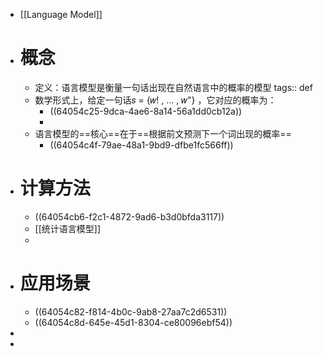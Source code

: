 - [[Language Model]]
- # 概念
	- 定义：语言模型是衡量一句话出现在自然语言中的概率的模型
	  tags:: def
	- 数学形式上，给定一句话𝑠 = {𝑤! , ... , 𝑤"} ，它对应的概率为：
		- ((64054c25-9dca-4ae6-8a14-56a1dd0cb12a))
		-
	- 语言模型的==核心==在于==根据前文预测下一个词出现的概率==
		- ((64054c4f-79ae-48a1-9bd9-dfbe1fc566ff))
- # 计算方法
	- ((64054cb6-f2c1-4872-9ad6-b3d0bfda3117))
	- [[统计语言模型]]
	-
- # 应用场景
	- ((64054c82-f814-4b0c-9ab8-27aa7c2d6531))
	- ((64054c8d-645e-45d1-8304-ce80096ebf54))
-
-